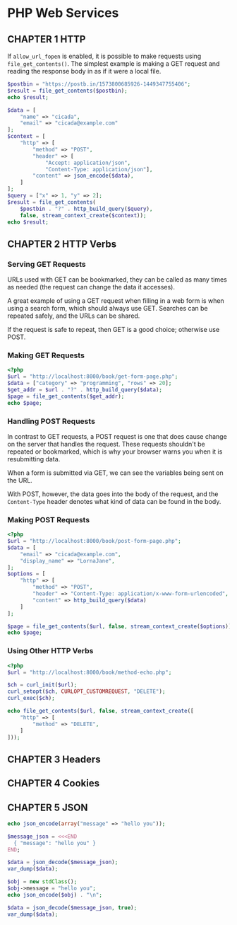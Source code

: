 # PHP Web Services

## CHAPTER 1 HTTP

If `allow_url_fopen` is enabled,
it is possible to make requests using `file_get_contents()`.
The simplest example is making a GET request
and reading the response body in as if it were a local file.

``` php
$postbin = "https://postb.in/1573800685926-1449347755406";
$result = file_get_contents($postbin);
echo $result;

$data = [
    "name" => "cicada",
    "email" => "cicada@example.com"
];
$context = [
    "http" => [
        "method" => "POST",
        "header" => [
            "Accept: application/json",
            "Content-Type: application/json"],
        "content" => json_encode($data),
    ]
];
$query = ["x" => 1, "y" => 2];
$result = file_get_contents(
    $postbin . "?" . http_build_query($query),
    false, stream_context_create($context));
echo $result;
```

## CHAPTER 2 HTTP Verbs

### Serving GET Requests

URLs used with GET can be bookmarked,
they can be called as many times as needed
(the request can change the data it accesses).

A great example of using a GET request when filling in a web form
is when using a search form, which should always use GET.
Searches can be repeated safely, and the URLs can be shared.

If the request is safe to repeat, then GET is a good choice; otherwise use POST.

### Making GET Requests

``` php
<?php
$url = "http://localhost:8000/book/get-form-page.php";
$data = ["category" => "programming", "rows" => 20];
$get_addr = $url . "?" . http_build_query($data);
$page = file_get_contents($get_addr);
echo $page;
```

### Handling POST Requests

In contrast to GET requests, a POST request is one that
does cause change on the server that handles the request.
These requests shouldn't be repeated or bookmarked,
which is why your browser warns you when it is resubmitting data.

When a form is submitted via GET, we can see the variables being sent on the URL.

With POST, however, the data goes into the body of the request,
and the `Content-Type` header denotes what kind of data can be found in the body.

### Making POST Requests

``` php
<?php
$url = "http://localhost:8000/book/post-form-page.php";
$data = [
    "email" => "cicada@example.com",
    "display_name" => "LornaJane",
];
$options = [
    "http" => [
        "method" => "POST",
        "header" => "Content-Type: application/x-www-form-urlencoded",
        "content" => http_build_query($data)
    ]
];

$page = file_get_contents($url, false, stream_context_create($options));
echo $page;
```

### Using Other HTTP Verbs

``` php
<?php
$url = "http://localhost:8000/book/method-echo.php";

$ch = curl_init($url);
curl_setopt($ch, CURLOPT_CUSTOMREQUEST, "DELETE");
curl_exec($ch);

echo file_get_contents($url, false, stream_context_create([
    "http" => [
        "method" => "DELETE",
    ]
]));
```
## CHAPTER 3 Headers

## CHAPTER 4 Cookies

## CHAPTER 5 JSON

``` php
echo json_encode(array("message" => "hello you"));

$message_json = <<<END
  { "message": "hello you" }
END;

$data = json_decode($message_json);
var_dump($data);

$obj = new stdClass();
$obj->message = "hello you";
echo json_encode($obj) . "\n";

$data = json_decode($message_json, true);
var_dump($data);
```
